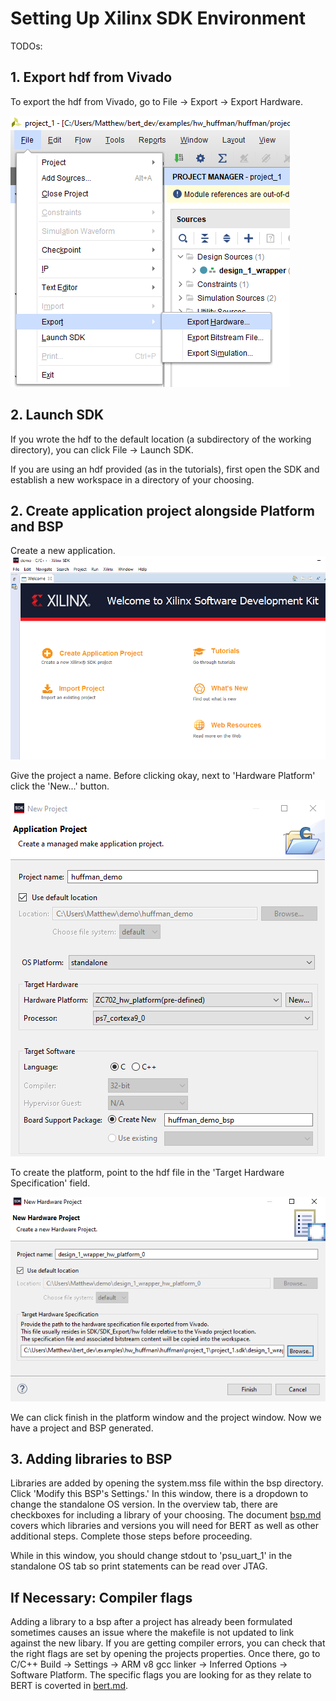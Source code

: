 Setting Up Xilinx SDK Environment
=======================

TODOs:

## 1. Export hdf from Vivado

To export the hdf from Vivado, go to File -> Export -> Export Hardware. 

![Where to click export hardware](../images/exporthardware.png)

## 2. Launch SDK
If you wrote the hdf to the default location (a subdirectory of the working directory), you can click File -> Launch SDK.

If you are using an hdf provided (as in the tutorials), first open the SDK and establish a new workspace in a directory of your choosing.

## 2. Create application project alongside Platform and BSP
Create a new application.
![Example of new workspace](../images/newworkspace.png)

Give the project a name. Before clicking okay, next to 'Hardware Platform' click the 'New...' button.

![Example of new application project](../images/newproject.png)

To create the platform, point to the hdf file in the 'Target Hardware Specification' field.

![Example of new application project](../images/newplatform.png)

We can click finish in the platform window and the project window. Now we have a project and BSP generated.

## 3. Adding libraries to BSP
Libraries are added by opening the system.mss file within the bsp directory. Click 'Modify this BSP's Settings.' In this window, there is a dropdown to change the standalone OS version. In the overview tab, there are checkboxes for including a library of your choosing. The document [bsp.md](../docs/bsp.md) covers which libraries and versions you will need for BERT as well as other additional steps.  Complete those steps before proceeding.

While in this window, you should change stdout to 'psu_uart_1' in the standalone OS tab so print statements can be read over JTAG.


## If Necessary: Compiler flags
Adding a library to a bsp after a project has already been formulated sometimes causes an issue where the makefile is not updated to link against the new libary. If you are getting compiler errors, you can check that the right flags are set by opening the projects properties. Once there, go to C/C++ Build -> Settings -> ARM v8 gcc linker -> Inferred Options -> Software Platform. The specific flags you are looking for as they relate to BERT is coverted in [bert.md](../docs/bsp.md).
